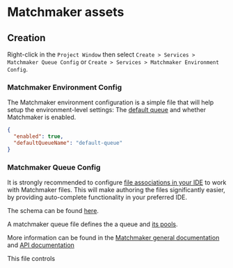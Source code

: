 # Matchmaker assets

## Creation
Right-click in the `Project Window` then select `Create > Services > Matchmaker Queue Config`
or `Create > Services > Matchmaker Environment Config`.

### Matchmaker Environment Config

The Matchmaker environment configuration is a simple file that will help setup the environment-level settings:
The [default queue][1] and whether Matchmaker is enabled.
```JSON
{
  "enabled": true,
  "defaultQueueName": "default-queue"
}
```
### Matchmaker Queue Config

It is strongly recommended to configure [file associations in your IDE][2] to work with Matchmaker files.
This will make authoring the files significantly easier, by providing
auto-complete functionality in your preferred IDE.

The schema can be found [here][3].

A matchmaker queue file defines the a queue and [its pools][4].

More information can be found in the [Matchmaker general documentation][5]
and [API documentation][6]


This file controls

[1]:https://docs.unity.com/ugs/en-us/manual/matchmaker/manual/advanced-topics-queues-pools#Default_queue
[2]:https://services.docs.unity.com/guides/ugs-cli/latest/general/samples/ide-file-association/
[3]:https://ugs-config-schemas.unity3d.com/v1/matchmaker/matchmaker-queue.schema.json
[4]:https://docs.unity.com/ugs/en-us/manual/matchmaker/manual/advanced-topics-queues-pools#Pools
[5]:https://docs.unity.com/ugs/en-us/manual/matchmaker/manual/matchmaker-overview
[6]:https://services.docs.unity.com/matchmaker-admin/v3/#tag/Matchmaker-Admin/operation/upsertQueueConfig

